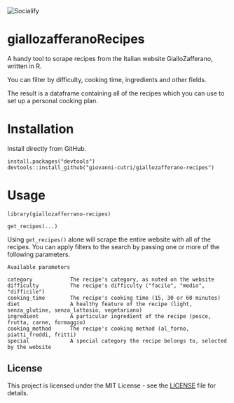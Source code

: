 ![Socialify](https://github.com/giovanni-cutri/giallozafferano-recipes/blob/master/images/socialify.png)

# giallozafferanoRecipes
A handy tool to scrape recipes from the Italian website GialloZafferano, written in R.

You can filter by difficulty, cooking time, ingredients and other fields.

The result is a dataframe containing all of the recipes which you can use to set up a personal cooking plan.

# Installation

Install directly from GitHub.

```
install.packages("devtools")
devtools::install_github("giovanni-cutri/giallozafferano-recipes")
````

# Usage

````
library(giallozafferrano-recipes)

get_recipes(...)
````
Using ````get_recipes()```` alone will scrape the entire website with all of the recipes.
You can apply filters to the search by passing one or more of the following parameters.

````
Available parameters

category            The recipe's category, as noted on the website
difficulty          The recipe's difficulty ("facile", "medio", "difficile")                              
cooking_time        The recipe's cooking time (15, 30 or 60 minutes)
diet                A healthy feature of the recipe (light, senza_glutine, senza_lattosio, vegetariano)
ingredient          A particular ingredient of the recipe (pesce, frutta, carne, formaggio)
cooking_method      The recipe's cooking method (al_forno, piatti_freddi, fritti)
special             A special category the recipe belongs to, selected by the website
````

## License

This project is licensed under the MIT License - see the [LICENSE](https://github.com/giovanni-cutri/giallozafferano-recipes/blob/master/LICENSE) file for details.
